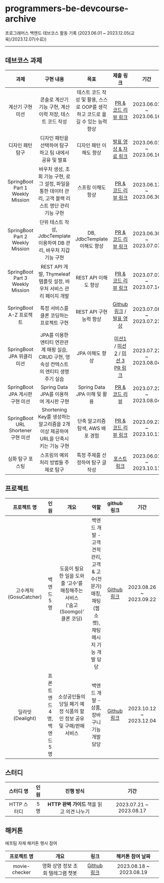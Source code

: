 # programmers-be-devcourse-archive
프로그래머스 백엔드 데브코스 활동 기록 (2023.06.01 ~ 2023.12.05(교육)/2023.12.07(수료))

-----

## 데브코스 과제
|과제|구현 내용|목표|제출 링크|기간|
|:-------------------:|:----------:|:------------:|:-----------:|:-------------:|
|계산기 구현 미션|콘솔로 계산기 기능 구현, 계산 이력 저장, 테스트 코드 작성|테스트 코드 작성 및 활용, 스스로 OOP를 생각하고 코드로 옮길 수 있는 능력 향상|[PR & 코드 리뷰 링크](https://github.com/prgrms-be-devcourse/java-calculator/pull/181 "https://github.com/prgrms-be-devcourse/java-calculator/pull/181")|2023.06.01 ~ 2023.06.16|
|디자인 패턴 탐구|디자인 패턴을 선택하여 탐구하고 팀 내에서 공유 및 발표|디자인 패턴 이해도 향상|[발표 영상 & 자료 링크](https://hy-eee.notion.site/9b89c50e53724ef59fc80ff7293f666c?pvs=4 "https://hy-eee.notion.site/9b89c50e53724ef59fc80ff7293f666c?pvs=4")|2023.06.01 ~ 2023.06.16|
|SpringBoot Part 1 Weekly Mission|바우처 생성, 조회 기능 구현, 로그 설정, 파일을 통한 데이터 관리, 고객 블랙 리스트 명단 관리 기능 구현|스프링 이해도 항샹|[PR & 코드 리뷰 링크](https://github.com/prgrms-be-devcourse/java-calculator/pull/181 "https://github.com/prgrms-be-devcourse/java-calculator/pull/181")|2023.06.17 ~ 2023.06.30|
|SpringBoot Part 2 Weekly Mission|단위 테스트 작성, JdbcTemplate 이용하여 DB 관리, 바우처 지갑 기능 구현|DB, JdbcTemplate 이해도 향상|[PR & 코드 리뷰 링크](https://github.com/prgrms-be-devcourse/springboot-basic/pull/759 "https://github.com/prgrms-be-devcourse/springboot-basic/pull/759")|2023.06.30 ~ 2023.07.07|
|SpringBoot Part 3 Weekly Mission|REST API 개발, Thymeleaf 템플릿 설정, 바우처 서비스 관리 페이지 개발|REST API 이해도 향상|[PR & 코드 리뷰 링크](https://github.com/prgrms-be-devcourse/springboot-basic/pull/820 "https://github.com/prgrms-be-devcourse/springboot-basic/pull/820")|2023.07.07 ~ 2023.07.14|
|SpringBoot A-Z 프로젝트|특정 서비스를 클론 코딩하는 프로젝트 구현|REST API 구현 능력 향상|[Github 링크](https://github.com/hyee0715/NexEdu "https://github.com/hyee0715/NexEdu") / [발표 영상](https://present.do/@65684114adca9f388ff97712/64bc19bf10ab9a5ae5614a3a?page=4 "https://present.do/@65684114adca9f388ff97712/64bc19bf10ab9a5ae5614a3a?page=4")|2023.07.08 ~ 2023.07.23|
|SpringBoot JPA 위클리 미션|JPA를 이용한 엔티티 연관관계 매핑 실습, CRUD 구현, 영속성 컨텍스트의 엔티티 생명주기 실습|JPA 이해도 향상|[미션1](https://github.com/prgrms-be-devcourse/springboot-jpa/pull/231 "https://github.com/prgrms-be-devcourse/springboot-jpa/pull/231") / [미션 2](https://github.com/prgrms-be-devcourse/springboot-jpa/pull/298 "https://github.com/prgrms-be-devcourse/springboot-jpa/pull/298") / [미션 3 PR 링크](https://github.com/prgrms-be-devcourse/springboot-jpa/pull/304 "https://github.com/prgrms-be-devcourse/springboot-jpa/pull/304")|2023.07.22 ~ 2023.08.04|
|SpringBoot JPA 게시판 구현 미션|Spring Data JPA를 이용하여 게시판 구현|Spring Data JPA 이해 및 활용|[PR & 코드 리뷰](https://github.com/prgrms-be-devcourse/springboot-board-jpa/pull/231 "https://github.com/prgrms-be-devcourse/springboot-board-jpa/pull/231")|2023.07.22 ~ 2023.08.04|
|SpringBoot URL Shortener 구현 미션|Shortening Key를 생성하는 알고리즘을 2개 이상 제공하여 URL을 단축시키는 기능 구현|단축 알고리즘 탐색, AWS 배포 경험|[PR & 코드 리뷰 링크](https://github.com/prgrms-be-devcourse/springboot-url-shortener/pull/50 "https://github.com/prgrms-be-devcourse/springboot-url-shortener/pull/50")|2023.09.23 ~ 2023.10.11|
|심화 탐구 포스팅|스프링의 예외 처리 방법들 주제로 탐구|특정 주제를 선정하여 탐구 글 작성|[포스트 링크](https://hy-eee.notion.site/a3cfa97f646846d19c5585fb83b5e158?pvs=4 "https://hy-eee.notion.site/a3cfa97f646846d19c5585fb83b5e158?pvs=4")|2023.06.01 ~ 2023.10.11|


## 프로젝트
|프로젝트 명|인원|개요|역할|github 링크|기간|
|:------------------:|:----------------:|:----------:|:-:|:-:|:-:|
|고수캐처(GosuCatcher)|백엔드 5명|도움이 필요한 일을 도와줄 ‘고수’를 매칭해주는 서비스 <br> (‘숨고(Soomgo)’ 클론 코딩)|백엔드 개발 - 고객 견적 관리, 고객 & 고수(전문가) 매칭, 채팅(웹 소켓), 채팅 메시지 기능 개발 담당|[Github 링크](https://github.com/hyee0715/GosuCatcher "https://github.com/hyee0715/GosuCatcher")|2023.08.26 ~ 2023.09.22|
|딜라잇(Dealight)|프론트엔드 4명, <br> 백엔드 5명|소상공인들의 당일 폐기 예정 식품의 할인 정보 공유 및 구매/판매 서비스|백엔드 개발 - 상품, 장바구니 기능 개발 담당|[Github 링크](https://github.com/Team-PalPalHae-Dealight/Team-PalPalHae-Dealight-BE "https://github.com/Team-PalPalHae-Dealight/Team-PalPalHae-Dealight-BE")|2023.10.12 ~ 2023.12.04|

## 스터디
|스터디 명|인원|진행 방식|기간|
|:----:|:---:|:--:|:--:|
|HTTP 스터디|5명|**HTTP 완벽 가이드** 책을 읽고 의견 나누기|2023.07.21 ~ 2023.08.17|

## 해커톤
에프팀 자체 해커톤 행사 참여

|프로젝트 명|개요|링크|해커톤 참여 날짜|
|:------------------:|:------------:|:----------:|:-------:|
|movie-checker|영화 상영 정보 조회 텔레그램 챗봇|[Github 링크](https://github.com/hyee0715/movie-checker "https://github.com/hyee0715/movie-checker")|2023.08.18 ~ 2023.08.19|

